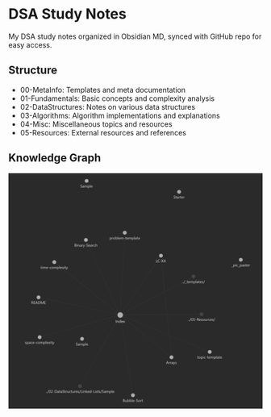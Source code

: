 # DSA Study Notes

My DSA study notes organized in Obsidian MD, synced with GitHub repo for easy access.

## Structure

- 00-MetaInfo: Templates and meta documentation
- 01-Fundamentals: Basic concepts and complexity analysis
- 02-DataStructures: Notes on various data structures
- 03-Algorithms: Algorithm implementations and explanations
- 04-Misc: Miscellaneous topics and resources
- 05-Resources: External resources and references
  
## Knowledge Graph

![DSA_Graph](04-Misc/zassets/a.png)

